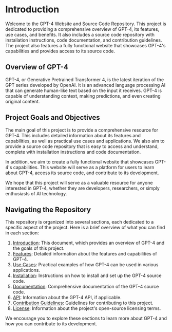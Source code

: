 # Introduction

Welcome to the GPT-4 Website and Source Code Repository. This project is dedicated to providing a comprehensive overview of GPT-4, its features, use cases, and benefits. It also includes a source code repository with installation instructions, code documentation, and contribution guidelines. The project also features a fully functional website that showcases GPT-4's capabilities and provides access to its source code.

## Overview of GPT-4

GPT-4, or Generative Pretrained Transformer 4, is the latest iteration of the GPT series developed by OpenAI. It is an advanced language processing AI that can generate human-like text based on the input it receives. GPT-4 is capable of understanding context, making predictions, and even creating original content.

## Project Goals and Objectives

The main goal of this project is to provide a comprehensive resource for GPT-4. This includes detailed information about its features and capabilities, as well as practical use cases and applications. We also aim to provide a source code repository that is easy to access and understand, complete with installation instructions and code documentation.

In addition, we aim to create a fully functional website that showcases GPT-4's capabilities. This website will serve as a platform for users to learn about GPT-4, access its source code, and contribute to its development.

We hope that this project will serve as a valuable resource for anyone interested in GPT-4, whether they are developers, researchers, or simply enthusiasts of AI technology.

## Navigating the Repository

This repository is organized into several sections, each dedicated to a specific aspect of the project. Here is a brief overview of what you can find in each section:

1. [Introduction](INTRODUCTION.md): This document, which provides an overview of GPT-4 and the goals of this project.
2. [Features](FEATURES.md): Detailed information about the features and capabilities of GPT-4.
3. [Use Cases](USE_CASES.md): Practical examples of how GPT-4 can be used in various applications.
4. [Installation](INSTALLATION.md): Instructions on how to install and set up the GPT-4 source code.
5. [Documentation](DOCUMENTATION.md): Comprehensive documentation of the GPT-4 source code.
6. [API](API.md): Information about the GPT-4 API, if applicable.
7. [Contribution Guidelines](../CONTRIBUTING.md): Guidelines for contributing to this project.
8. [License](../LICENSE.md): Information about the project's open-source licensing terms.

We encourage you to explore these sections to learn more about GPT-4 and how you can contribute to its development.
